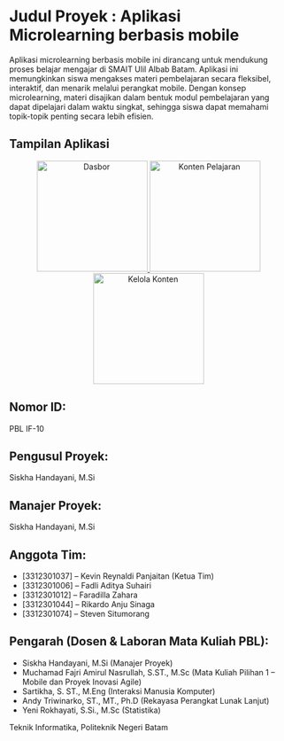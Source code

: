 # Judul Proyek : Aplikasi Microlearning berbasis mobile

Aplikasi microlearning berbasis mobile ini dirancang untuk mendukung proses belajar mengajar di SMAIT Ulil Albab Batam. Aplikasi ini memungkinkan siswa mengakses materi pembelajaran secara fleksibel, interaktif, dan menarik melalui perangkat mobile. Dengan konsep microlearning, materi disajikan dalam bentuk modul pembelajaran yang dapat dipelajari dalam waktu singkat, sehingga siswa dapat memahami topik-topik penting secara lebih efisien.

## Tampilan Aplikasi

<p align="center">
  <a href="https://ibb.co/60RMxfNy">
    <img src="https://i.ibb.co/jkvN21H8/Dasbor.png" alt="Dasbor" width="200" />
  </a>
  <a href="https://ibb.co/tp8njrg9">
    <img src="https://i.ibb.co/60gG9Czk/Konten-Pelajaran.png" alt="Konten Pelajaran" width="200" />
  </a>
  <a href="https://ibb.co/My2Q0Syw">
    <img src="https://i.ibb.co/mrDgWTrZ/Kelola-Konten.png" alt="Kelola Konten" width="200" />
  </a>
</p>


## Nomor ID: 

PBL IF-10

## Pengusul Proyek: 

Siskha Handayani, M.Si

## Manajer Proyek: 

Siskha Handayani, M.Si

## Anggota Tim:

- [3312301037] – Kevin Reynaldi Panjaitan (Ketua Tim)  
- [3312301006] – Fadli Aditya Suhairi  
- [3312301012] – Faradilla Zahara  
- [3312301044] – Rikardo Anju Sinaga  
- [3312301074] – Steven Situmorang  

## Pengarah (Dosen & Laboran Mata Kuliah PBL):

- Siskha Handayani, M.Si (Manajer Proyek)  
- Muchamad Fajri Amirul Nasrullah, S.ST., M.Sc (Mata Kuliah Pilihan 1 – Mobile dan Proyek Inovasi Agile)  
- Sartikha, S. ST., M.Eng (Interaksi Manusia Komputer)  
- Andy Triwinarko, ST., MT., Ph.D (Rekayasa Perangkat Lunak Lanjut)  
- Yeni Rokhayati, S.Si., M.Sc (Statistika)  

Teknik Informatika, Politeknik Negeri Batam
